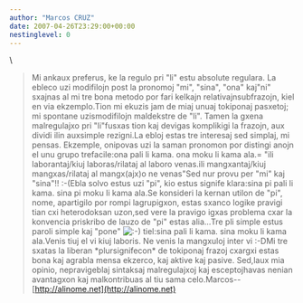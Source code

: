 ```yaml
---
author: "Marcos CRUZ"
date: 2007-04-26T23:29:00+00:00
nestinglevel: 0
---
```

\
> Mi ankaux preferus, ke la regulo pri "li" estu absolute regulara.
> La ebleco uzi modifilojn post la pronomoj "mi", "sina", "ona" kaj"ni"
> sxajnas al mi tre bona metodo por fari kelkajn relativajnsubfrazojn, kiel en via
> ekzemplo.Tion mi ekuzis jam de miaj unuaj tokiponaj pasxetoj; mi spontane uzismodifilojn maldekstre de "li". Tamen la gxena malregulajxo pri "li"fusxas tion kaj devigas komplikigi la frazojn, aux dividi ilin auxsimple rezigni.La ebloj estas tre interesaj sed simplaj, mi pensas. Ekzemple, onipovas uzi la saman pronomon por distingi anojn el unu grupo trefacile:ona pali li kama. ona moku li kama ala.= "ili laborantaj/kiuj laboras/rilataj al laboro venas.ili mangxantaj/kiuj mangxas/rilataj al mangx(ajx)o ne venas"Sed nur provu per "mi" kaj "sina"!! :-(Ebla solvo estus uzi "pi", kio estus signife klara:sina pi pali li kama. sina pi moku li kama ala.Se konsideri la kernan utilon de "pi", nome, apartigilo por rompi lagrupigxon, estas sxanco logike pravigi tian cxi heterodoksan uzon,sed vere la pravigo igxas problema cxar la konvencia priskribo de lauzo de "pi" estas alia...Tre pli simple estus paroli simple kaj "pone" ![:-)](images/smilies/icon_e_smile.gif "Smile") tiel:sina pali li kama. sina moku li kama ala.Venis tiuj el vi kiuj laboris. Ne venis la mangxuloj inter vi :-DMi tre sxatas la liberan \*plursignifecon\* de tokiponaj frazoj cxargxi estas bona kaj agrabla mensa ekzerco, kaj aktive kaj pasive. Sed,laux mia opinio, nepravigeblaj sintaksaj malregulajxoj kaj esceptojhavas nenian avantagxon kaj malkontribuas al tiu sama celo.Marcos--
[http://alinome.net](http://alinome.net)